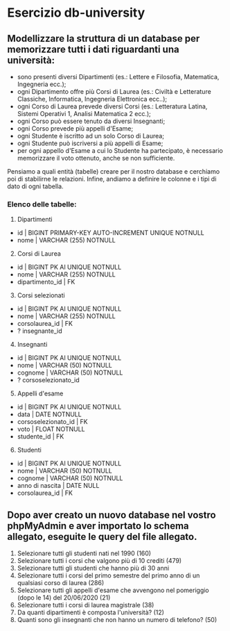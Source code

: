 # Esercizio db-university

## Modellizzare la struttura di un database per memorizzare tutti i dati riguardanti una università:

- sono presenti diversi Dipartimenti (es.: Lettere e Filosofia, Matematica, Ingegneria ecc.);
- ogni Dipartimento offre più Corsi di Laurea (es.: Civiltà e Letterature Classiche, Informatica, Ingegneria Elettronica ecc..);
- ogni Corso di Laurea prevede diversi Corsi (es.: Letteratura Latina, Sistemi Operativi 1, Analisi Matematica 2 ecc.);
- ogni Corso può essere tenuto da diversi Insegnanti;
- ogni Corso prevede più appelli d'Esame;
- ogni Studente è iscritto ad un solo Corso di Laurea;
- ogni Studente può iscriversi a più appelli di Esame;
- per ogni appello d'Esame a cui lo Studente ha partecipato, è necessario memorizzare il voto ottenuto, anche se non sufficiente.

Pensiamo a quali entità (tabelle) creare per il nostro database e cerchiamo poi di stabilirne le relazioni.
Infine, andiamo a definire le colonne e i tipi di dato di ogni tabella.

### Elenco delle tabelle:

1. Dipartimenti

- id | BIGINT PRIMARY-KEY AUTO-INCREMENT UNIQUE NOTNULL
- nome | VARCHAR (255) NOTNULL

2. Corsi di Laurea

- id | BIGINT PK AI UNIQUE NOTNULL
- nome | VARCHAR (255) NOTNULL
- dipartimento_id | FK

3. Corsi selezionati

- id | BIGINT PK AI UNIQUE NOTNULL
- nome | VARCHAR (255) NOTNULL
- corsolaurea_id | FK
- ? insegnante_id

4. Insegnanti

- id | BIGINT PK AI UNIQUE NOTNULL
- nome | VARCHAR (50) NOTNULL
- cognome | VARCHAR (50) NOTNULL
- ? corsoselezionato_id

5. Appelli d'esame

- id | BIGINT PK AI UNIQUE NOTNULL
- data | DATE NOTNULL
- corsoselezionato_id | FK
- voto | FLOAT NOTNULL
- studente_id | FK

6. Studenti

- id | BIGINT PK AI UNIQUE NOTNULL
- nome | VARCHAR (50) NOTNULL
- cognome | VARCHAR (50) NOTNULL
- anno di nascita | DATE NULL
- corsolaurea_id | FK

## Dopo aver creato un nuovo database nel vostro phpMyAdmin e aver importato lo schema allegato, eseguite le query del file allegato.

1. Selezionare tutti gli studenti nati nel 1990 (160)
2. Selezionare tutti i corsi che valgono più di 10 crediti (479)
3. Selezionare tutti gli studenti che hanno più di 30 anni
4. Selezionare tutti i corsi del primo semestre del primo anno di un qualsiasi corso di laurea (286)
5. Selezionare tutti gli appelli d'esame che avvengono nel pomeriggio (dopo le 14) del 20/06/2020 (21)
6. Selezionare tutti i corsi di laurea magistrale (38)
7. Da quanti dipartimenti è composta l'università? (12)
8. Quanti sono gli insegnanti che non hanno un numero di telefono? (50)
